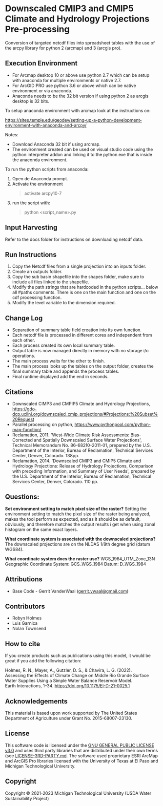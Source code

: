 # Downscaled CMIP3 and CMIP5 Climate and Hydrology Projections Pre-processing
Conversion of targeted netcdf files into spreadsheet tables with the use of the arcpy library for python 2 (arcmap) and 3 (arcgis pro).

## Execution Environment
+ For Arcmap desktop 10 or above use python 2.7 which can be setup with anaconda for multiple environments or native 2.7.  
+ For ArcGID PRO use python 3.6 or above which can be native environment or via anaconda.  
+ Anaconda needs to be the 32 bit version if using python 2 as arcgis desktop is 32 bits.  

To setup anaconda environment with arcmap look at the instructions on:

https://sites.temple.edu/geodev/setting-up-a-python-development-environment-with-anaconda-and-arcpy/

Notes: 
+ Download Anaconda 32 bit if using arcmap.  
+ The environment created can be used on visual studio code using the python interpreter addon and linking it
  to the python.exe that is inside the anaconda environment.

To run the python scripts from anaconda:
1. Open de Anaconda prompt.
2. Activate the environment
    > activate arcpy10-7
5. run the script with:
    > python <script_name>.py

## Input Harvesting
Refer to the docs folder for instructions on downloading netcdf data.

## Run Instructions

1. Copy the Netcdf files from a single projection into an inputs folder.
2. Create an outputs folder.
3. Copy the sub basin shapefile into the shapes folder, make sure to include all files linked to the shapefile.
4. Modify the path strings that are hardcoded in the python scripts... below all #paths comments. There is one on the main function and one on the cdf processing function.
5. Modify the level variable to the dimension required.

## Change Log

+ Separation of summary table field creation into its own function.
+ Each netcdf file is processed in different cores and independent from each other.
+ Each process created its own local summary table.
+ OutputTable is now managed directly in memory with no storage i/o operations.
+ The main process waits for the other to finish.
+ The main process looks up the tables on the output folder, creates the final summary table and appends the process tables.
+ Final runtime displayed add the end in seconds.

## Citations

+ Downscaled CIMP3 and CMPIP5 Climate and Hydrology Projections, https://gdo-dcp.ucllnl.org/downscaled_cmip_projections/#Projections:%20Subset%20Request
+ Parallel processing on python, https://www.pythonpool.com/python-map-function/
+ Reclamation, 2011. 'West-Wide Climate Risk Assessments: Bias-Corrected and Spatially 
Downscaled Surface Water Projections', Technical Memorandum No. 86-68210-2011-01, prepared by the U.S. Department of the Interior, Bureau of Reclamation, Technical Services Center, Denver, Colorado. 138pp.   
+ Reclamation, 2014. 'Downscaled CMIP3 and CMIP5 Climate and Hydrology Projections: 
Release of Hydrology Projections, Comparison with preceding Information, and Summary of User Needs', prepared by the U.S. Department of the Interior, Bureau of Reclamation, Technical Services Center, Denver, Colorado. 110 pp.   

## Questions:

**Set environment setting to match pixel size of the raster?**
Setting the environment setting to match the pixel size of the raster being analyzed, makes the tool perform as expected, and as it should be as default, obviously, and therefore matches the output results i get when using zonal histogram on the same exact layers.

**What coordinate system is associated with the downscaled projections?**
The downscaled projections are on the NLDAS 1/8th degree grid (datum WGS84).

**What coordinate system does the raster use?**
WGS_1984_UTM_Zone_13N
Geographic Coordinate System:	GCS_WGS_1984
Datum: 	D_WGS_1984

## Attributions
 + Base Code - Gerrit VanderWaal (gerrit.vwaal@gmail.com)   

## Contributors  
 + Robyn Holmes  
 + Luis Garnica  
 + Nolan Townsend  

## How to cite
If you create products such as publications using this model, it would be great if you add the following citation:   

Holmes, R. N., Mayer, A., Gutzler, D. S., & Chavira, L. G. (2022).    
Assessing the Effects of Climate Change on Middle Rio Grande Surface Water Supplies Using a Simple Water Balance Reservoir Model.    
Earth Interactions, 1–34. https://doi.org/10.1175/EI-D-21-0025.1   

## Acknowledgements
This material is based upon work supported by The United States Department of Agriculture under Grant No. 2015-68007-23130.

## License
This software code is licensed under the [GNU GENERAL PUBLIC LICENSE v3.0](./LICENSE) and uses third party libraries that are distributed under their own terms (see [LICENSE-3RD-PARTY.md](./LICENSE-3RD-PARTY.md).  The software used proprietary ESRI ArcMap and ArcGIS Pro libraries licensed with the University of Texas at El Paso and Michigan Technological University. 

## Copyright
Copyright © 2021-2023 Michigan Technological University (USDA Water Sustainability Project)   




